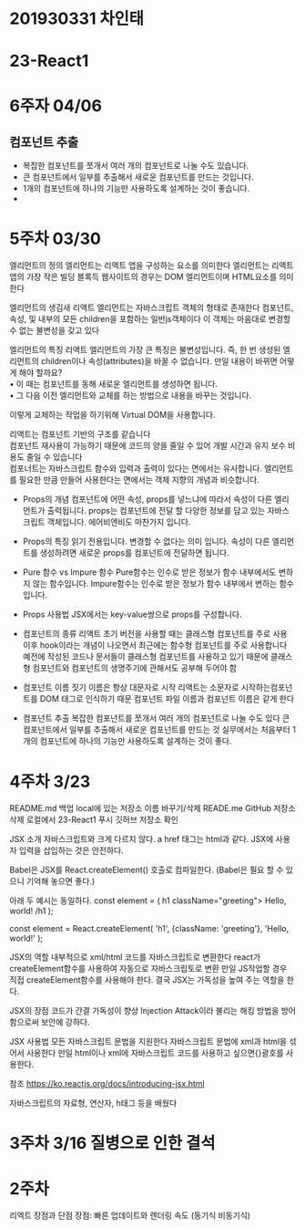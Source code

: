 # 201930331 차인태
# 23-React1
# 6주자 04/06
## 컴포넌트 추출
*   복잡한 컴포넌트를 쪼개서 여러 개의 컴포넌트로 나눌 수도 있습니다.
*  큰 컴포넌트에서 일부를 추출해서 새로운 컴포넌트를 만드는 것입니다.
*  1개의 컴포넌트에 하나의 기능만 사용하도록 설계하는 것이 좋습니다.
*
# 5주차 03/30
엘리먼트의 정의
엘리먼트는 리액트 앱을 구성하는 요소를 의미한다
엘리먼트는 리액트 앱의 가장 작은 빌딩 블록득
웹사이트의 경우는 DOM 엘리먼트이며 HTML요소를 의미한다

엘리먼트의 생김새
리액트 엘리먼트는 자바스크립트 객체의 형태로 존재한다
컴포넌트, 속성, 및 내부의 모든 children을 포함하는 일반js객체이다
이 객체는 마음대로 변경할 수 없는 불변성을 갖고 있다

엘리먼트의 특징
리액트 엘리먼트의 가장 큰 특징은 불변성입니다.
즉, 한 번 생성된 엘리먼트의 children이나 속성(attributes)을 바꿀 수 없습니다.
만일 내용이 바뀌면 어떻게 해야 할까요?  
• 이 때는 컴포넌트를 동해 새로운 엘리먼트를 생성하면 됩니다.  
• 그 다음 이전 엘리먼트와 교체를 하는 방법으로 내용을 바꾸는   것입니다.

이렇게 교체하는 작업을 하기위해 Virtual DOM을 사용합니다.

리액트는 컴포넌트 기반의 구조를 같습니다  
컴포넌트 재사용이 가능하기 때문에 코드의 양을 줄일 수 있어 개발   시간과 유지 보수 비용도 줄일 수 있습니다    
컴포너트는 자바스크립트 함수와 입력과 출력이 있다는 면에서는  유사합니다.
엘리먼트를 필요한 만큼 만들어 사용한다는 면에서는 객체 지향의 개념과 비슷합니다.

* Props의 개념
컴포넌트에 어떤 속성, props를 넣느냐에 따라서 속성이 다른 엘리먼트가 출력됩니다.
props는 컴포넌트에 전달 할 다양한 정보를 담고 있는 자바스크립트 객체입니다.
에어비엔비도 마찬가지 입니다.
* Props의 특징
읽기 전용입니다. 변경할 수 없다는 의미 입니다.
속성이 다른 엘리먼트를 생성하려면 새로운 props를 컴포넌트에 전달하면 됩니다.

* Pure 함수 vs Impure 함수
Pure함수는 인수로 받은 정보가 함수 내부에서도 변하지 않는 함수입니다.
Impure함수는 인수로 받은 정보가 함수 내부에서 변하는 함수입니다.

* Props 사용법
JSX에서는 key-value쌍으로 props를 구성합니다.

* 컴포넌트의 종류
리액트 초기 버전을 사용할 때는 클래스형 컴포넌트를 주로 사용
이후 hook이라는 개념이 나오면서 최근에는 함수형 컴포넌트를 주로 사용합니다
예전에 작성된 코드나 문서들이 클래스형 컴포넌트를 사용하고 있기 때문에
클래스형 컴포넌트와 컴포넌트의 생명주기에 관해서도 공부해 두어야 함
* 컴포넌트 이름 짓기
이름은 항상 대문자로 시작
리액트는 소문자로 시작하는컴포넌트를 DOM 태그로 인식하기 때문
컴포넌트 파일 이름과 컴포넌트 이름은 같게 한다

* 컴포넌트 추출
복잡한 컴포넌트를 쪼개서 여러 개의 컴포넌트로 나눌 수도 있다
큰 컴포넌트에서 일부를 추출해서 새로운 컴포넌트를 만드는 것
실무에서는 처음부터 1개의 컴포넌트에 하나의 기능만 사용하도록 설계하는 것이 좋다.









# 4주차 3/23
README.md 백업
local에 있는 저장소 이름 바꾸기/삭제
READE.me
GitHub 저장소 삭제
로컬에서 23-React1 푸시
깃허브 저장소 확인

JSX 소개
자바스크립트와 크게 다르지 않다.
a href 태그는 html과 같다.
JSX에 사용자 입력을 삽입하는 것은 안전하다.

Babel은 JSX를 React.createElement() 호출로 컴파일한다.
(Babel은 필요 할 수 있으니 기억해 놓으면 좋다.)

아래 두 예시는 동일하다.
const element = (
  h1 className="greeting">
    Hello, world!
  /h1
);

const element = React.createElement(
  'h1',
  {className: 'greeting'},
  'Hello, world!'
);


JSX의 역할
내부적으로 xml/html 코드를 자바스크립트로 변환한다
react가 createElement함수를 사용하여 자동으로 자바스크립토로 변환
만일 JS작업할 경우 직접 createElement함수를 사용해야 한다.
결국 JSX는 가독성을 높여 주는 역할을 한다.

JSX의 장점
코드가 간결
가독성이 향상
Injection Attack이라 불리는 해킹 방법을 방어함으로써 보안에 강하다.

JSX 사용법
모든 자바스크립트 문법을 지원한다
자바스크립트 문법에 xml과 html을 섞어서 사용한다
만일 html이나 xml에 자바스크립트 코드를 사용하고 싶으면{}괄호를    사용한다.

참조 https://ko.reactjs.org/docs/introducing-jsx.html


자바스크립트의 자료형, 연산자, h태그 등을 배웠다
# 3주차 3/16 질병으로 인한 결석
# 2주차

리엑트 장점과 단점
장점: 빠른 업데이트와 렌더링 속도
(동기식 비동기식)


